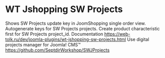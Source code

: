 # WT Jshopping SW Projects
Shows SW Projects update key in JoomShopping single order view. Autogenerate keys for SW Projects projects. Create product characteristic first for SW Projects project_id.
Documentation https://web-tolk.ru/dev/joomla-plugins/wt-jshopping-sw-projects.html
Use digital projects manager for Joomla! CMS™
https://github.com/SeptdirWorkshop/SWJProjects
